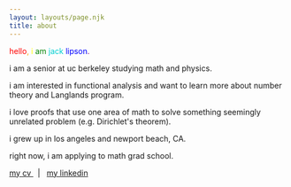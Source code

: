 ```yaml
---
layout: layouts/page.njk
title: about
---
```


<span style = "color : red">hello</span><span style = "color : orange">,</span> <span style = "color : yellow">i</span> <span style = "color : green">am</span> <span style = "color: darkturquoise">jack</span> <span style = "color : blue">lipson</span><span style = "color : purple">.</span>

i am a senior at uc berkeley studying math and physics.

i am interested in functional analysis and want to learn more about number theory and Langlands program.

i love proofs that use one area of math to solve something seemingly unrelated problem (e.g. Dirichlet's theorem).

i grew up in los angeles and newport beach, CA. 

right now, i am applying to math grad school.

<p> <a href = "/assets/my cv.pdf" target="_blank"> my cv </a> &nbsp; | &nbsp; <a href = "https://www.linkedin.com/in/jack-lipson/" target="_blank"> my linkedin </a> </p>